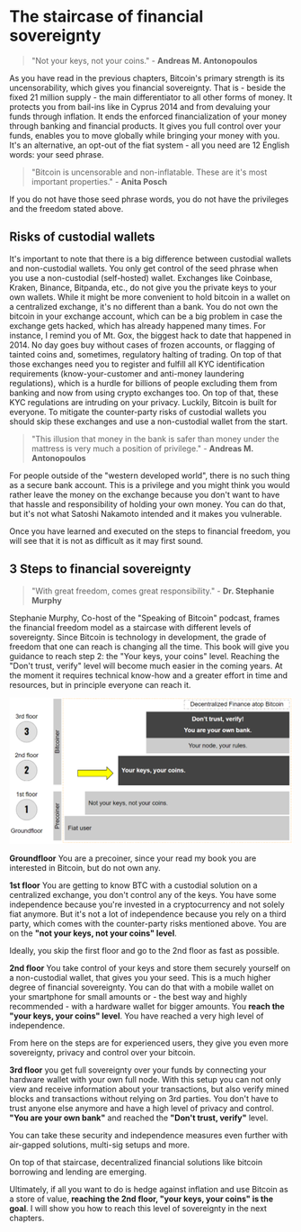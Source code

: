 # The staircase of financial sovereignty

> "Not your keys, not your coins." - **Andreas M. Antonopoulos**

As you have read in the previous chapters, Bitcoin's primary strength is its uncensorability, which gives you financial sovereignty. That is - beside the fixed 21 million supply - the main differentiator to all other forms of money. It protects you from bail-ins like in Cyprus 2014 and from devaluing your funds through inflation. It ends the enforced financialization of your money through banking and financial products. It gives you full control over your funds, enables you to move globally while bringing your money with you. It's an alternative, an opt-out of the fiat system - all you need are 12 English words: your seed phrase.

>"Bitcoin is uncensorable and non-inflatable. These are it's most important properties." - **Anita Posch**

If you do not have those seed phrase words, you do not have the privileges and the freedom stated above. 

## Risks of custodial wallets
It's important to note that there is a big difference between custodial wallets and non-custodial wallets. You only get control of the seed phrase when you use a non-custodial (self-hosted) wallet. Exchanges like Coinbase, Kraken, Binance, Bitpanda, etc., do not give you the private keys to your own wallets. While it might be more convenient to hold bitcoin in a wallet on a centralized exchange, it's no different than a bank. You do not own the bitcoin in your exchange account, which can be a big problem in case the exchange gets hacked, which has already happened many times. For instance, I remind you of Mt. Gox, the biggest hack to date that happened in 2014. No day goes buy without cases of frozen accounts, or flagging of tainted coins and, sometimes, regulatory halting of trading. On top of that those exchanges need you to register and fulfill all KYC identification requirements (know-your-customer and anti-money laundering regulations), which is a hurdle for billions of people excluding them from banking and now from using crypto exchanges too. On top of that, these KYC regulations are intruding on your privacy. Luckily, Bitcoin is built for everyone. To mitigate the counter-party risks of custodial wallets you should skip these exchanges and use a non-custodial wallet from the start.

>"This illusion that money in the bank is safer than money under the mattress is very much a position of privilege." - **Andreas M. Antonopoulos**

For people outside of the "western developed world", there is no such thing as a secure bank account. This is a privilege and you might think you would rather leave the money on the exchange because you don't want to have that hassle and responsibility of holding your own money. You can do that, but it's not what Satoshi Nakamoto intended and it makes you vulnerable. 

Once you have learned and executed on the steps to financial freedom, you will see that it is not as difficult as it may first sound. 

## 3 Steps to financial sovereignty

>"With great freedom, comes great responsibility." - **Dr. Stephanie Murphy**

Stephanie Murphy, Co-host of the "Speaking of Bitcoin" podcast, frames the financial freedom model as a staircase with different levels of sovereignty. Since Bitcoin is technology in development, the grade of freedom that one can reach is changing all the time. This book will give you guidance to reach step 2: the "Your keys, your coins" level. Reaching the "Don't trust, verify" level will become much easier in the coming years. At the moment it requires technical know-how and a greater effort in time and resources, but in principle everyone can reach it.

![3 steps to financial sovereignty](resources/_staircase-sovereignty-3-steps.png)

**Groundfloor** You are a precoiner, since your read my book you are interested in Bitcoin, but do not own any. 

**1st floor** You are getting to know BTC with a custodial solution on a centralized exchange, you don't control any of the keys. You have some independence because you're invested in a cryptocurrency and not solely fiat anymore. But it's not a lot of independence because you rely on a third party, which comes with the counter-party risks mentioned above. You are on the **"not your keys, not your coins" level**.

Ideally, you skip the first floor and go to the 2nd floor as fast as possible. 

**2nd floor** You take control of your keys and store them securely yourself on a non-custodial wallet, that gives you your seed. This is a much higher degree of financial sovereignty. You can do that with a mobile wallet on your smartphone for small amounts or - the best way and highly recommended - with a hardware wallet for bigger amounts. You **reach the "your keys, your coins" level**. You have reached a very high level of independence. 

From here on the steps are for experienced users, they give you even more sovereignty, privacy and control over your bitcoin. 

**3rd floor** you get full sovereignty over your funds by connecting your hardware wallet with your own full node. With this setup you can not only view and receive information about your transactions, but also verify mined blocks and transactions without relying on 3rd parties. You don't have to trust anyone else anymore and have a high level of privacy and control. **"You are your own bank"** and reached the **"Don't trust, verify"** level.

You can take these security and independence measures even further with air-gapped solutions, multi-sig setups and more. 

On top of that staircase, decentralized financial solutions like bitcoin borrowing and lending are emerging. 

Ultimately, if all you want to do is hedge against inflation and use Bitcoin as a store of value, **reaching the 2nd floor, "your keys, your coins" is the goal**. I will show you how to reach this level of sovereignty in the next chapters.
